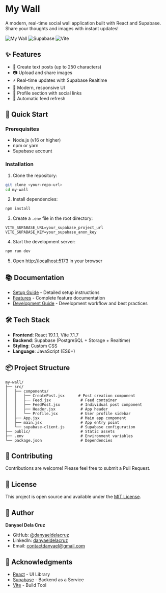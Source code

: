 # My Wall

A modern, real-time social wall application built with React and Supabase. Share your thoughts and images with instant updates!

![My Wall](https://img.shields.io/badge/React-19.1.1-blue)
![Supabase](https://img.shields.io/badge/Supabase-2.76.0-green)
![Vite](https://img.shields.io/badge/Vite-7.1.7-purple)

## ✨ Features

- 📝 Create text posts (up to 250 characters)
- 📷 Upload and share images
- ⚡ Real-time updates with Supabase Realtime
- 🎨 Modern, responsive UI
- 👤 Profile section with social links
- 🔄 Automatic feed refresh

## 🚀 Quick Start

### Prerequisites

- Node.js (v16 or higher)
- npm or yarn
- Supabase account

### Installation

1. Clone the repository:

```bash
git clone <your-repo-url>
cd my-wall
```

2. Install dependencies:

```bash
npm install
```

3. Create a `.env` file in the root directory:

```env
VITE_SUPABASE_URL=your_supabase_project_url
VITE_SUPABASE_KEY=your_supabase_anon_key
```

4. Start the development server:

```bash
npm run dev
```

5. Open [http://localhost:5173](http://localhost:5173) in your browser

## 📚 Documentation

- [Setup Guide](./SETUP.md) - Detailed setup instructions
- [Features](./FEATURES.md) - Complete feature documentation
- [Development Guide](./DEVELOPMENT_GUIDE.md) - Development workflow and best practices

## 🛠️ Tech Stack

- **Frontend**: React 19.1.1, Vite 7.1.7
- **Backend**: Supabase (PostgreSQL + Storage + Realtime)
- **Styling**: Custom CSS
- **Language**: JavaScript (ES6+)

## 📦 Project Structure

```
my-wall/
├── src/
│   ├── components/
│   │   ├── CreatePost.jsx      # Post creation component
│   │   ├── Feed.jsx             # Feed container
│   │   ├── FeedPost.jsx         # Individual post component
│   │   ├── Header.jsx           # App header
│   │   └── Profile.jsx          # User profile sidebar
│   ├── App.jsx                  # Main app component
│   ├── main.jsx                 # App entry point
│   └── supabase-client.js       # Supabase configuration
├── public/                      # Static assets
├── .env                         # Environment variables
└── package.json                 # Dependencies
```

## 🤝 Contributing

Contributions are welcome! Please feel free to submit a Pull Request.

## 📄 License

This project is open source and available under the [MIT License](LICENSE).

## 👤 Author

**Danyael Dela Cruz**

- GitHub: [@danyaeldelacruz](https://github.com/danyaeldelacruz)
- LinkedIn: [danyaeldelacruz](https://linkedin.com/in/danyaeldelacruz)
- Email: contactdanyael@gmail.com

## 🙏 Acknowledgments

- [React](https://react.dev/) - UI Library
- [Supabase](https://supabase.com/) - Backend as a Service
- [Vite](https://vitejs.dev/) - Build Tool
